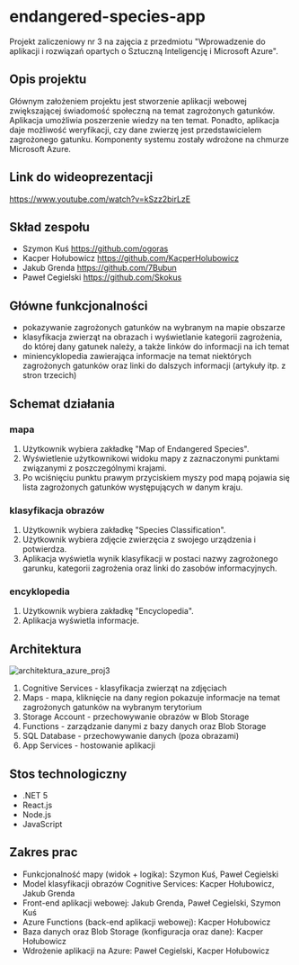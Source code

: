 # endangered-species-app
 Projekt zaliczeniowy nr 3 na zajęcia z przedmiotu "Wprowadzenie do aplikacji i rozwiązań opartych o Sztuczną Inteligencję i Microsoft Azure". 

## Opis projektu
Głównym założeniem projektu jest stworzenie aplikacji webowej zwiększającej świadomość społeczną na temat zagrożonych gatunków. Aplikacja umożliwia poszerzenie wiedzy na ten temat. Ponadto, aplikacja daje możliwość weryfikacji, czy dane zwierzę jest przedstawicielem zagrożonego gatunku. Komponenty systemu zostały wdrożone na chmurze Microsoft Azure.

## Link do wideoprezentacji
https://www.youtube.com/watch?v=kSzz2birLzE

## Skład zespołu
- Szymon Kuś https://github.com/ogoras
- Kacper Hołubowicz https://github.com/KacperHolubowicz
- Jakub Grenda https://github.com/7Bubun
- Paweł Cegielski https://github.com/Skokus

## Główne funkcjonalności
- pokazywanie zagrożonych gatunków na wybranym na mapie obszarze 
- klasyfikacja zwierząt na obrazach i wyświetlanie kategorii zagrożenia, do której dany gatunek należy, a także linków do informacji na ich temat
- miniencyklopedia zawierająca informacje na temat niektórych zagrożonych gatunków oraz linki do dalszych informacji (artykuły itp. z stron trzecich)

## Schemat działania
### mapa
 1. Użytkownik wybiera zakładkę "Map of Endangered Species".
 2. Wyświetlenie użytkownikowi widoku mapy z zaznaczonymi punktami związanymi z poszczególnymi krajami.
 3. Po wciśnięciu punktu prawym przyciskiem myszy pod mapą pojawia się lista zagrożonych gatunków występujących w danym kraju.
### klasyfikacja obrazów
 1. Użytkownik wybiera zakładkę "Species Classification".
 2. Użytkownik wybiera zdjęcie zwierzęcia z swojego urządzenia i potwierdza.
 3. Aplikacja wyświetla wynik klasyfikacji w postaci nazwy zagrożonego garunku, kategorii zagrożenia oraz linki do zasobów informacyjnych.
### encyklopedia
 1. Użytkownik wybiera zakładkę "Encyclopedia".
 2. Aplikacja wyświetla informacje.

## Architektura
![architektura_azure_proj3](https://user-images.githubusercontent.com/62255561/150975141-926e0054-87a7-4839-a634-b8a404235e45.jpg)

1. Cognitive Services - klasyfikacja zwierząt na zdjęciach
2. Maps - mapa, kliknięcie na dany region pokazuje informacje na temat zagrożonych gatunków na wybranym terytorium
3. Storage Account - przechowywanie obrazów w Blob Storage
4. Functions - zarządzanie danymi z bazy danych oraz Blob Storage
5. SQL Database - przechowywanie danych (poza obrazami) 
6. App Services - hostowanie aplikacji

## Stos technologiczny
- .NET 5
- React.js
- Node.js
- JavaScript

## Zakres prac
- Funkcjonalność mapy (widok + logika): Szymon Kuś, Paweł Cegielski
- Model klasyfikacji obrazów Cognitive Services: Kacper Hołubowicz, Jakub Grenda
- Front-end aplikacji webowej: Jakub Grenda, Paweł Cegielski, Szymon Kuś
- Azure Functions (back-end aplikacji webowej): Kacper Hołubowicz
- Baza danych oraz Blob Storage (konfiguracja oraz dane): Kacper Hołubowicz
- Wdrożenie aplikacji na Azure: Paweł Cegielski, Kacper Hołubowicz
